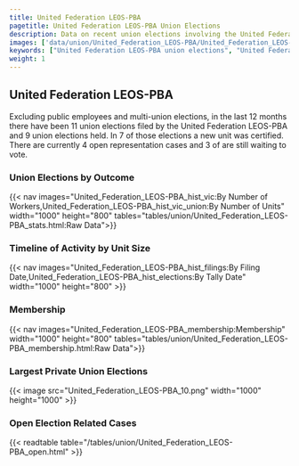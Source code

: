```yaml
---
title: United Federation LEOS-PBA
pagetitle: United Federation LEOS-PBA Union Elections
description: Data on recent union elections involving the United Federation LEOS-PBA.
images: ['data/union/United_Federation_LEOS-PBA/United_Federation_LEOS-PBA_hist_vic.png', 'data/union/United_Federation_LEOS-PBA/United_Federation_LEOS-PBA_hist_size.png', 'data/union/United_Federation_LEOS-PBA/United_Federation_LEOS-PBA_10.png']
keywords: ["United Federation LEOS-PBA union elections", "United Federation LEOS-PBA unions","Union elections"]
weight: 1
---
```

##  United Federation LEOS-PBA

Excluding public employees and multi-union elections, in the last 12 months there have been 11 union elections filed by the United Federation LEOS-PBA and 9 union elections held. In 7 of those elections a new unit was certified. There are currently 4 open representation cases and 3 of are still waiting to vote.

### Union Elections by Outcome
{{< nav images="United_Federation_LEOS-PBA_hist_vic:By Number of Workers,United_Federation_LEOS-PBA_hist_vic_union:By Number of Units" width="1000" height="800" tables="tables/union/United_Federation_LEOS-PBA_stats.html:Raw Data">}}

### Timeline of Activity by Unit Size
{{< nav images="United_Federation_LEOS-PBA_hist_filings:By Filing Date,United_Federation_LEOS-PBA_hist_elections:By Tally Date" width="1000" height="800" >}}

### Membership
{{< nav images="United_Federation_LEOS-PBA_membership:Membership" width="1000" height="800" tables="tables/union/United_Federation_LEOS-PBA_membership.html:Raw Data">}}

### Largest Private Union Elections
{{< image src="United_Federation_LEOS-PBA_10.png" width="1000" height="1000"  >}}

### Open Election Related Cases
{{< readtable table="/tables/union/United_Federation_LEOS-PBA_open.html" >}}

